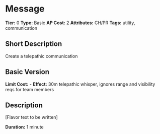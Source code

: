 # Message

**Tier:** 0
**Type:** Basic
**AP Cost:** 2
**Attributes:** CH/PR
**Tags:** utility, communication

## Short Description
Create a telepathic communication

## Basic Version
**Limit Cost:** -
**Effect:** 30m telepathic whisper, ignores range and visibility reqs for team members

## Description
[Flavor text to be written]

**Duration:** 1 minute